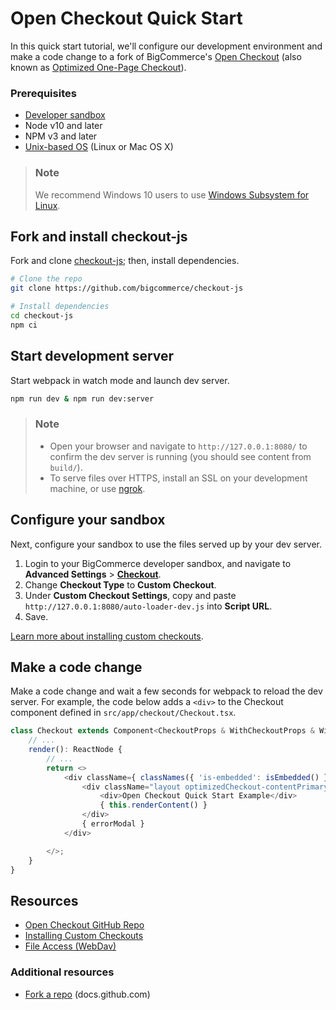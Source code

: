 # Open Checkout Quick Start

In this quick start tutorial, we'll configure our development environment and make a code change to a fork of BigCommerce's [Open Checkout](https://github.com/bigcommerce/checkout-js) (also known as [Optimized One-Page Checkout](https://support.bigcommerce.com/s/article/Optimized-Single-Page-Checkout)).

### Prerequisites

- [Developer sandbox](https://www.bigcommerce.com/essentials/free-trial/)
- Node v10 and later
- NPM v3 and later
- [Unix-based OS](https://github.com/bigcommerce/checkout-js#requirements) (Linux or Mac OS X)

<div class="HubBlock--callout">
<div class="CalloutBlock--info">
<div class="HubBlock-content">

> ### Note
>
> We recommend Windows 10 users to use [Windows Subsystem for Linux](https://docs.microsoft.com/en-us/windows/wsl/).

</div>
</div>
</div>

## Fork and install checkout-js

Fork and clone [checkout-js](https://github.com/bigcommerce/checkout-js); then, install dependencies.

```bash
# Clone the repo
git clone https://github.com/bigcommerce/checkout-js

# Install dependencies
cd checkout-js
npm ci
```

## Start development server

Start webpack in watch mode and launch dev server.

```bash
npm run dev & npm run dev:server
```

<div class="HubBlock--callout">
<div class="CalloutBlock--info">
<div class="HubBlock-content">

> ### Note
>
> - Open your browser and navigate to `http://127.0.0.1:8080/` to confirm the dev server is running (you should see content from `build/`).
> - To serve files over HTTPS, install an SSL on your development machine, or use [ngrok](https://ngrok.com/).

</div>
</div>
</div>

## Configure your sandbox

Next, configure your sandbox to use the files served up by your dev server.

1. Login to your BigCommerce developer sandbox, and navigate to **Advanced Settings** > [**Checkout**](https://login.bigcommerce.com/deep-links/manage/settings/checkout).
2. Change **Checkout Type** to **Custom Checkout**.
3. Under **Custom Checkout Settings**, copy and paste `http://127.0.0.1:8080/auto-loader-dev.js` into **Script URL**.
4. Save.

[Learn more about installing custom checkouts](/stencil-docs/customizing-checkout/installing-custom-checkouts).

## Make a code change

Make a code change and wait a few seconds for webpack to reload the dev server. For example, the code below adds a `<div>` to the Checkout component defined in `src/app/checkout/Checkout.tsx`.

```javascript
class Checkout extends Component<CheckoutProps & WithCheckoutProps & WithLanguageProps, CheckoutState> {
    // ...
    render(): ReactNode {
        // ...
        return <>
            <div className={ classNames({ 'is-embedded': isEmbedded() }) }>
                <div className="layout optimizedCheckout-contentPrimary">
                    <div>Open Checkout Quick Start Example</div>
                    { this.renderContent() }
                </div>
                { errorModal }
            </div>

        </>;
    }
}
```

## Resources

- [Open Checkout GitHub Repo](https://github.com/bigcommerce/checkout-js)
- [Installing Custom Checkouts](/stencil-docs/customizing-checkout/installing-custom-checkouts)
- [File Access (WebDav)](https://support.bigcommerce.com/s/article/File-Access-WebDAV)

### Additional resources

- [Fork a repo](https://docs.github.com/en/free-pro-team@latest/github/getting-started-with-github/fork-a-repo) (docs.github.com)
